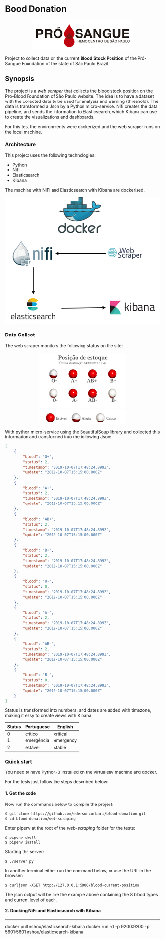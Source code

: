 # Bood Donation

<p align="center"> 
<a href="http://www.prosangue.sp.gov.br">
<img border="0" alt="Pró-Sangue Foundation" src="https://raw.githubusercontent.com/edersoncorbari/blood-donation/master/doc/img/blood-logo.png">
</a>
</p>

Project to collect data on the current **Blood Stock Position** of the Pró-Sangue Foundation of the state of São Paulo Brazil.

## Synopsis

The project is a *web scraper* that collects the blood stock position on the Pro-Blood Foundation of São Paulo website. The idea is to have a dataset with the collected data to be used for analysis and warning (threshold). The data is transformed a Json by a Python micro-service. Nifi creates the data pipeline, and sends the information to Elasticsearch, which Kibana can use to create the visualizations and dashboards. 

For this test the environments were dockerized and the web scraper runs on the local machine.
 
### Architecture

This project uses the following technologies:

  * Python
  * Nifi
  * Elasticsearch
  * Kibana

The machine with NiFi and Elasticsearch with Kibana are dockerized.

<p align="center"> 
<img src="https://raw.githubusercontent.com/edersoncorbari/blood-donation/master/doc/img/blood-donation-diagram.png">
</p>

### Data Collect

The web scraper monitors the following status on the site:

<p align="center"> 
<img src="https://raw.githubusercontent.com/edersoncorbari/blood-donation/master/doc/img/blood-level.png">
</p>

With python micro-service using the BeautifulSoup library and collected this information and transformed into the following Json:

```json
[
    {
        "blood": "O+",
        "status": 2,
        "timestamp": "2019-10-07T17:48:24.899Z",
        "update": "2019-10-07T15:15:00.000Z"
    },
    {
        "blood": "A+",
        "status": 2,
        "timestamp": "2019-10-07T17:48:24.899Z",
        "update": "2019-10-07T15:15:00.000Z"
    },
    {
        "blood": "AB+",
        "status": 2,
        "timestamp": "2019-10-07T17:48:24.899Z",
        "update": "2019-10-07T15:15:00.000Z"
    },
    {
        "blood": "B+",
        "status": 2,
        "timestamp": "2019-10-07T17:48:24.899Z",
        "update": "2019-10-07T15:15:00.000Z"
    },
    {
        "blood": "O-",
        "status": 0,
        "timestamp": "2019-10-07T17:48:24.899Z",
        "update": "2019-10-07T15:15:00.000Z"
    },
    {
        "blood": "A-",
        "status": 2,
        "timestamp": "2019-10-07T17:48:24.899Z",
        "update": "2019-10-07T15:15:00.000Z"
    },
    {
        "blood": "AB-",
        "status": 2,
        "timestamp": "2019-10-07T17:48:24.899Z",
        "update": "2019-10-07T15:15:00.000Z"
    },
    {
        "blood": "B-",
        "status": 0,
        "timestamp": "2019-10-07T17:48:24.899Z",
        "update": "2019-10-07T15:15:00.000Z"
    }
]
```

Status is transformed into numbers, and dates are added with timezone, making it easy to create views with Kibana.

| Status | Portuguese | English    |
| ------ | ---------  | ---------- |
| 0      | crítico    | critical   |
| 1      | emergência | emergency  | 
| 2      | estável    | stable     | 

### Quick start

You need to have Python-3 installed on the virtualenv machine and docker. 

For the tests just follow the steps described below:

#### 1. Get the code

Now run the commands below to compile the project:

```shell
$ git clone https://github.com/edersoncorbari/blood-donation.git
$ cd blood-donation/web-scraping
```

Enter pipenv at the root of the *web-scraping* folder for the tests:

```shell
$ pipenv shell
$ pipenv install
```

Starting the server:

```shell
$ ./server.py
```

In another terminal either run the command below, or use the URL in the browser:

```shell
$ curljson -XGET http://127.0.0.1:5000/blood-current-position
```

The json output will be like the example above containing the 8 blood types and current level of each.

#### 2. Docking NiFi and Elasticsearch with Kibana



-------------

docker pull nshou/elasticsearch-kibana
docker run -d -p 9200:9200 -p 5601:5601 nshou/elasticsearch-kibana


